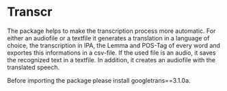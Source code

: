 # Transcr

The package helps to make the transcription process more automatic. For either an audiofile or a textfile it generates a translation in a language of choice, the transcription in IPA, the Lemma and POS-Tag of every word and exportes this informations in a csv-file. If the used file is an audio, it saves the recognized text in a textfile. In addition, it creates an audiofile with the translated speech.

Before importing the package please install googletrans==3.1.0a. 

